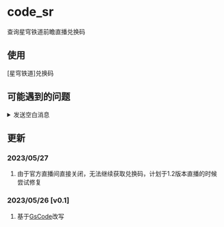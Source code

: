 # code_sr

查询星穹铁道前瞻直播兑换码

## 使用

[星穹铁道]兑换码

## 可能遇到的问题

<details>
<summary>发送空白消息</summary>

插件依赖 [@Mrs4s/go-cqhttp](https://github.com/Mrs4s/go-cqhttp) 的合并转发接口，如需启用私聊响应请务必安装 [v1.0.0-rc2](https://github.com/Mrs4s/go-cqhttp/releases/tag/v1.0.0-rc2) 以上版本的 go-cqhttp。

</details>

## 更新

### 2023/05/27

1. 由于官方直播间直接关闭，无法继续获取兑换码，计划于1.2版本直播的时候尝试修复

### 2023/05/26 [v0.1]

1. 基于[GsCode](https://github.com/monsterxcn/nonebot-plugin-gscode/commit/48fddc2c0e41e2140a910de5ed3f61e5765205ba?diff=split)改写

